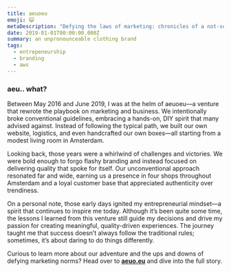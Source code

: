 ```yaml
---
title: aeuoeu
emoji: 😺
metaDescription: "Defying the laws of marketing: chronicles of a not-so typical clothing brand."
date: 2019-01-01T00:00:00.000Z
summary: an unpronounceable clothing brand
tags:
  - entrepeneurship
  - branding
  - aws
---
```


### aeu.. what?

Between May 2016 and June 2019, I was at the helm of aeuoeu—a venture that rewrote the playbook on marketing and business. We intentionally broke conventional guidelines, embracing a hands-on, DIY spirit that many advised against. Instead of following the typical path, we built our own website, logistics, and even handcrafted our own boxes—all starting from a modest living room in Amsterdam.

Looking back, those years were a whirlwind of challenges and victories. We were bold enough to forgo flashy branding and instead focused on delivering quality that spoke for itself. Our unconventional approach resonated far and wide, earning us a presence in four shops throughout Amsterdam and a loyal customer base that appreciated authenticity over trendiness.

On a personal note, those early days ignited my entrepreneurial mindset—a spirit that continues to inspire me today. Although it’s been quite some time, the lessons I learned from this venture still guide my decisions and drive my passion for creating meaningful, quality-driven experiences. The journey taught me that success doesn’t always follow the traditional rules; sometimes, it’s about daring to do things differently.

Curious to learn more about our adventure and the ups and downs of defying marketing norms? Head over to **[aeuo.eu](https://aeuo.eu)** and dive into the full story.

